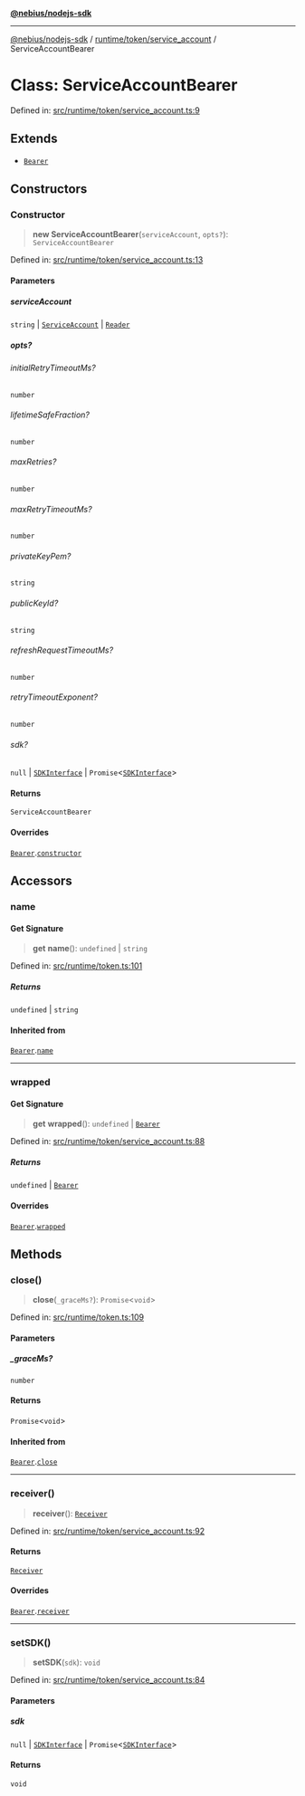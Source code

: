 [**@nebius/nodejs-sdk**](../../../../README.md)

---

[@nebius/nodejs-sdk](../../../../README.md) / [runtime/token/service_account](../README.md) / ServiceAccountBearer

# Class: ServiceAccountBearer

Defined in: [src/runtime/token/service_account.ts:9](https://github.com/nebius/nodejs-sdk/blob/2ec552fb564ad8fdbf78c4eb6e73ce9101501e8a/src/runtime/token/service_account.ts#L9)

## Extends

- [`Bearer`](../../classes/Bearer.md)

## Constructors

### Constructor

> **new ServiceAccountBearer**(`serviceAccount`, `opts?`): `ServiceAccountBearer`

Defined in: [src/runtime/token/service_account.ts:13](https://github.com/nebius/nodejs-sdk/blob/2ec552fb564ad8fdbf78c4eb6e73ce9101501e8a/src/runtime/token/service_account.ts#L13)

#### Parameters

##### serviceAccount

`string` | [`ServiceAccount`](../../../service_account/service_account/classes/ServiceAccount.md) | [`Reader`](../../../service_account/service_account/interfaces/Reader.md)

##### opts?

###### initialRetryTimeoutMs?

`number`

###### lifetimeSafeFraction?

`number`

###### maxRetries?

`number`

###### maxRetryTimeoutMs?

`number`

###### privateKeyPem?

`string`

###### publicKeyId?

`string`

###### refreshRequestTimeoutMs?

`number`

###### retryTimeoutExponent?

`number`

###### sdk?

`null` \| [`SDKInterface`](../../../../sdk/interfaces/SDKInterface.md) \| `Promise`\<[`SDKInterface`](../../../../sdk/interfaces/SDKInterface.md)\>

#### Returns

`ServiceAccountBearer`

#### Overrides

[`Bearer`](../../classes/Bearer.md).[`constructor`](../../classes/Bearer.md#constructor)

## Accessors

### name

#### Get Signature

> **get** **name**(): `undefined` \| `string`

Defined in: [src/runtime/token.ts:101](https://github.com/nebius/nodejs-sdk/blob/2ec552fb564ad8fdbf78c4eb6e73ce9101501e8a/src/runtime/token.ts#L101)

##### Returns

`undefined` \| `string`

#### Inherited from

[`Bearer`](../../classes/Bearer.md).[`name`](../../classes/Bearer.md#name)

---

### wrapped

#### Get Signature

> **get** **wrapped**(): `undefined` \| [`Bearer`](../../classes/Bearer.md)

Defined in: [src/runtime/token/service_account.ts:88](https://github.com/nebius/nodejs-sdk/blob/2ec552fb564ad8fdbf78c4eb6e73ce9101501e8a/src/runtime/token/service_account.ts#L88)

##### Returns

`undefined` \| [`Bearer`](../../classes/Bearer.md)

#### Overrides

[`Bearer`](../../classes/Bearer.md).[`wrapped`](../../classes/Bearer.md#wrapped)

## Methods

### close()

> **close**(`_graceMs?`): `Promise`\<`void`\>

Defined in: [src/runtime/token.ts:109](https://github.com/nebius/nodejs-sdk/blob/2ec552fb564ad8fdbf78c4eb6e73ce9101501e8a/src/runtime/token.ts#L109)

#### Parameters

##### \_graceMs?

`number`

#### Returns

`Promise`\<`void`\>

#### Inherited from

[`Bearer`](../../classes/Bearer.md).[`close`](../../classes/Bearer.md#close)

---

### receiver()

> **receiver**(): [`Receiver`](../../classes/Receiver.md)

Defined in: [src/runtime/token/service_account.ts:92](https://github.com/nebius/nodejs-sdk/blob/2ec552fb564ad8fdbf78c4eb6e73ce9101501e8a/src/runtime/token/service_account.ts#L92)

#### Returns

[`Receiver`](../../classes/Receiver.md)

#### Overrides

[`Bearer`](../../classes/Bearer.md).[`receiver`](../../classes/Bearer.md#receiver)

---

### setSDK()

> **setSDK**(`sdk`): `void`

Defined in: [src/runtime/token/service_account.ts:84](https://github.com/nebius/nodejs-sdk/blob/2ec552fb564ad8fdbf78c4eb6e73ce9101501e8a/src/runtime/token/service_account.ts#L84)

#### Parameters

##### sdk

`null` | [`SDKInterface`](../../../../sdk/interfaces/SDKInterface.md) | `Promise`\<[`SDKInterface`](../../../../sdk/interfaces/SDKInterface.md)\>

#### Returns

`void`
